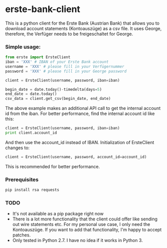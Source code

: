 # erste-bank-client

This is a python client for the Erste Bank (Austrian Bank) that allows you to download account statements (Kontoauszüge) as a csv file. It uses George, therefore, the Verfüger needs to be freigeschaltet for George.
### Simple usage:
```python
from erste import ErsteClient
iban = 'XXX' # IBAN of your Erste Bank account
username = 'XXX' # please fill in your Verfügernummer
password = 'XXX' # please fill in your George password

client = ErsteClient(username, password, iban=iban)

begin_date = date.today()-timedelta(days=5)
end_date = date.today()
csv_data = client.get_csv(begin_date, end_date)
```

The above example makes an additional API call to get the internal account id from the iban. For better performance, find the internal account id like this:

```python
client = ErsteClient(username, password, iban=iban)
print client.account_id
```

And then use the account_id instead of IBAN. Initialization of ErsteClient changes to:

```python
client = ErsteClient(username, password, account_id=account_id)
```
This is recommended for better performance.
### Prerequisites
```bash
pip install rsa requests
```

### TODO
* It's not available as a pip package right now
* There is a lot more functionality that the client could offer like sending out wire statements etc. For my personal use case, I only need the Kontoauszüge. If you want to add that functionality, I'm happy to accept patches.
* Only tested in Python 2.7. I have no idea if it works in Python 3.